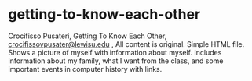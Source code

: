 # getting-to-know-each-other
Crocifisso Pusateri, 
Getting To Know Each Other, 
crocifissovpusater@lewisu.edu , 
All content is original. 
Simple HTML file. Shows a picture of myself with information about myself. Includes information about my family, what I want from the class, and some important events in computer history with links.
